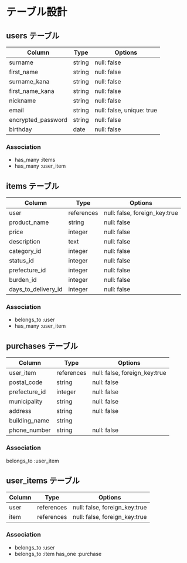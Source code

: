 # テーブル設計

## users テーブル

| Column            | Type   | Options                   |
| ------------------| ------ | ------------------------- |
| surname           | string | null: false               |
| first_name        | string | null: false               |
| surname_kana      | string | null: false               |
| first_name_kana   | string | null: false               |
| nickname          | string | null: false               |
| email             | string | null: false, unique: true |
| encrypted_password| string | null: false               |
| birthday          | date   | null: false               |

### Association

- has_many :items
- has_many :user_item

## items テーブル

| Column              | Type         | Options                      |
| ------------------- | -------------| ---------------------------- |
| user                | references   | null: false, foreign_key:true|
| product_name        | string       | null: false                  |
| price               | integer      | null: false                  |
| description         | text         | null: false                  |
| category_id         | integer      | null: false                  |
| status_id           | integer      | null: false                  |
| prefecture_id       | integer      | null: false                  |
| burden_id           | integer      | null: false                  |
| days_to_delivery_id | integer      | null: false                  |

### Association

- belongs_to :user
- has_many :user_item

## purchases テーブル

| Column          | Type         | Options                      |
| --------------- | -------------| ---------------------------- |
| user_item       | references   | null: false, foreign_key:true|
| postal_code     | string       | null: false                  |
| prefecture_id   | integer      | null: false                  |
| municipality    | string       | null: false                  |
| address         | string       | null: false                  |
| building_name   | string       |                              |
| phone_number    | string       | null: false                  |

### Association
belongs_to :user_item

## user_items テーブル

| Column          | Type         | Options                      |
| --------------- | -------------| ---------------------------- |
| user            | references   | null: false, foreign_key:true|
| item            | references   | null: false, foreign_key:true|

### Association

- belongs_to :user
- belongs_to :item
  has_one :purchase